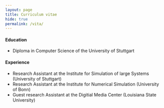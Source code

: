 ```yaml
---
layout: page
title: Curriculum vitae
hide: true
permalink: /vita/
---
```

#### Education

* Diploma in Computer Science of the University of Stuttgart

#### Experience
* Research Assistant at the Institute for Simulation of large Systems (University of Stuttgart)
* Research Assistant at the Institute for Numerical Simulation (University of Bonn)
* Guest research Assistant at the Digitial Media Center (Louisiana State University)

